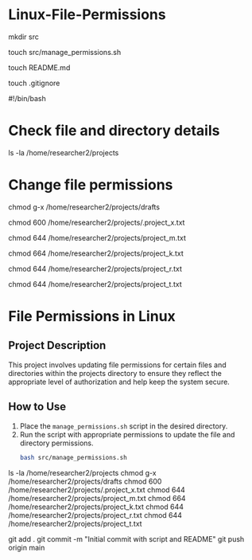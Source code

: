 # Linux-File-Permissions

mkdir src

touch src/manage_permissions.sh

touch README.md

touch .gitignore

#!/bin/bash

# Check file and directory details
ls -la /home/researcher2/projects

# Change file permissions
chmod g-x /home/researcher2/projects/drafts

chmod 600 /home/researcher2/projects/.project_x.txt

chmod 644 /home/researcher2/projects/project_m.txt

chmod 664 /home/researcher2/projects/project_k.txt

chmod 644 /home/researcher2/projects/project_r.txt

chmod 644 /home/researcher2/projects/project_t.txt

# File Permissions in Linux

## Project Description
This project involves updating file permissions for certain files and directories within the projects directory to ensure they reflect the appropriate level of authorization and help keep the system secure.

## How to Use
1. Place the `manage_permissions.sh` script in the desired directory.
2. Run the script with appropriate permissions to update the file and directory permissions.
   ```bash
   bash src/manage_permissions.sh

ls -la /home/researcher2/projects
chmod g-x /home/researcher2/projects/drafts
chmod 600 /home/researcher2/projects/.project_x.txt
chmod 644 /home/researcher2/projects/project_m.txt
chmod 664 /home/researcher2/projects/project_k.txt
chmod 644 /home/researcher2/projects/project_r.txt
chmod 644 /home/researcher2/projects/project_t.txt

git add .
git commit -m "Initial commit with script and README"
git push origin main
